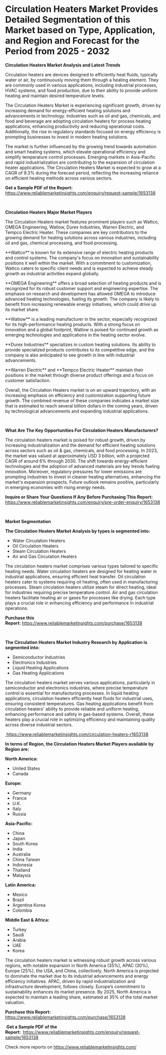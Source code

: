 <p><h1>Circulation Heaters Market Provides Detailed Segmentation of this Market based on Type, Application, and Region and Forecast for the Period from 2025 - 2032</h1></p><p><strong>Circulation Heaters Market Analysis and Latest Trends</strong></p>
<p><p>Circulation heaters are devices designed to efficiently heat fluids, typically water or air, by continuously moving them through a heating element. They are commonly used in various applications, including industrial processes, HVAC systems, and food production, due to their ability to provide uniform heating and maintain desired temperature levels.</p><p>The Circulation Heaters Market is experiencing significant growth, driven by increasing demand for energy-efficient heating solutions and advancements in technology. Industries such as oil and gas, chemicals, and food and beverage are adopting circulation heaters for process heating applications, enhancing productivity and reducing operational costs. Additionally, the rise in regulatory standards focused on energy efficiency is prompting businesses to invest in modern heating solutions.</p><p>The market is further influenced by the growing trend towards automation and smart heating systems, which elevate operational efficiency and simplify temperature control processes. Emerging markets in Asia-Pacific and rapid industrialization are contributing to the expansion of circulation heater applications. The Circulation Heaters Market is expected to grow at a CAGR of 9.3% during the forecast period, reflecting the increasing reliance on efficient heating methods across various sectors.</p></p>
<p><strong>Get a Sample PDF of the Report:&nbsp;</strong> <a href="https://www.reliablemarketinsights.com/enquiry/request-sample/1653138?utm_campaign=2183&utm_medium=2&utm_source=Github&utm_content=ia&utm_term=05032025&utm_id=circulation-heaters">https://www.reliablemarketinsights.com/enquiry/request-sample/1653138</a></p>
<p>&nbsp;</p>
<p><strong>Circulation Heaters Major Market Players</strong></p>
<p><p>The Circulation Heaters market features prominent players such as Wattco, OMEGA Engineering, Watlow, Durex Industries, Warren Electric, and Tempco Electric Heater. These companies are key contributors to the growing demand for heating solutions across various industries, including oil and gas, chemical processing, and food processing.</p><p>**Wattco** is known for its extensive range of electric heating products and control systems. The company's focus on innovation and sustainability positions it well within the market. With a commitment to customization, Wattco caters to specific client needs and is expected to achieve steady growth as industrial activities expand globally.</p><p>**OMEGA Engineering** offers a broad selection of heating products and is recognized for its robust customer support and engineering expertise. The emphasis on research and development has allowed OMEGA to introduce advanced heating technologies, fueling its growth. The company is likely to benefit from increasing renewable energy initiatives, which could drive up its market share.</p><p>**Watlow** is a leading manufacturer in the sector, especially recognized for its high-performance heating products. With a strong focus on innovation and a global footprint, Watlow is poised for continued growth as emerging technologies and applications in the heating sector evolve.</p><p>**Durex Industries** specializes in custom heating solutions. Its ability to provide specialized products contributes to its competitive edge, and the company is also anticipated to see growth in line with industrial advancements.</p><p>**Warren Electric** and **Tempco Electric Heater** maintain their positions in the market through diverse product offerings and a focus on customer satisfaction. </p><p>Overall, the Circulation Heaters market is on an upward trajectory, with an increasing emphasis on efficiency and customization supporting future growth. The combined revenue of these companies indicates a market size that is estimated to reach several billion dollars in the coming years, driven by technological advancements and expanding industrial applications.</p></p>
<p>&nbsp;</p>
<p><strong>What Are The Key Opportunities For Circulation Heaters Manufacturers?</strong></p>
<p><p>The circulation heaters market is poised for robust growth, driven by increasing industrialization and the demand for efficient heating solutions across sectors such as oil & gas, chemicals, and food processing. In 2023, the market was valued at approximately USD 3 billion, with a projected CAGR of around 6% through 2030. The shift towards energy-efficient technologies and the adoption of advanced materials are key trends fueling innovation. Moreover, regulatory pressures for lower emissions are prompting industries to invest in cleaner heating alternatives, enhancing the market's expansion prospects. Future outlook remains positive, particularly in emerging economies with rising energy needs.</p></p>
<p><strong>Inquire or Share Your Questions If Any Before Purchasing This Report:</strong> <a href="https://www.reliablemarketinsights.com/enquiry/pre-order-enquiry/1653138?utm_campaign=2183&utm_medium=2&utm_source=Github&utm_content=ia&utm_term=05032025&utm_id=circulation-heaters">https://www.reliablemarketinsights.com/enquiry/pre-order-enquiry/1653138</a></p>
<p>&nbsp;</p>
<p><strong>Market Segmentation</strong></p>
<p><strong>The Circulation Heaters Market Analysis by types is segmented into:</strong></p>
<p><ul><li>Water Circulation Heaters</li><li>Oil Circulation Heaters</li><li>Steam Circulation Heaters</li><li>Air and Gas Circulation Heaters</li></ul></p>
<p><p>The circulation heaters market comprises various types tailored to specific heating needs. Water circulation heaters are designed for heating water in industrial applications, ensuring efficient heat transfer. Oil circulation heaters cater to systems requiring oil heating, often used in manufacturing processes. Steam circulation heaters utilize steam for direct heating, ideal for industries requiring precise temperature control. Air and gas circulation heaters facilitate heating air or gases for processes like drying. Each type plays a crucial role in enhancing efficiency and performance in industrial operations.</p></p>
<p><strong>Purchase this Report:&nbsp;</strong><a href="https://www.reliablemarketinsights.com/purchase/1653138?utm_campaign=2183&utm_medium=2&utm_source=Github&utm_content=ia&utm_term=05032025&utm_id=circulation-heaters">https://www.reliablemarketinsights.com/purchase/1653138</a></p>
<p>&nbsp;</p>
<p><strong>The Circulation Heaters Market Industry Research by Application is segmented into:</strong></p>
<p><ul><li>Semiconductor Industries</li><li>Electronics Industries</li><li>Liquid Heating Applications</li><li>Gas Heating Applications</li></ul></p>
<p><p>The circulation heaters market serves various applications, particularly in semiconductor and electronics industries, where precise temperature control is essential for manufacturing processes. In liquid heating applications, circulation heaters efficiently heat fluids for industrial uses, ensuring consistent temperatures. Gas heating applications benefit from circulation heaters' ability to provide reliable and uniform heating, enhancing performance and safety in gas-based systems. Overall, these heaters play a crucial role in optimizing efficiency and maintaining quality across diverse industrial sectors.</p></p>
<p><a href="https://www.reliablemarketinsights.com/circulation-heaters-r1653138?utm_campaign=2183&utm_medium=2&utm_source=Github&utm_content=ia&utm_term=05032025&utm_id=circulation-heaters">&nbsp;https://www.reliablemarketinsights.com/circulation-heaters-r1653138</a></p>
<p><strong>In terms of Region, the Circulation Heaters Market Players available by Region are:</strong></p>
<p>
    <p> <strong> North America: </strong>
        <ul>
            <li>United States</li>
            <li>Canada</li>
        </ul>
        </p> 
    <p> <strong> Europe: </strong>
        <ul>
            <li>Germany</li>
            <li>France</li>
            <li>U.K.</li>
            <li>Italy</li>
            <li>Russia</li>
        </ul>
        </p> 
    <p> <strong> Asia-Pacific: </strong>
        <ul>
            <li>China</li>
            <li>Japan</li>
            <li>South Korea</li>
            <li>India</li>
            <li>Australia</li>
            <li>China Taiwan</li>
            <li>Indonesia</li>
            <li>Thailand</li>
            <li>Malaysia</li>
        </ul>
        </p> 
    <p> <strong> Latin America: </strong>
        <ul>
            <li>Mexico</li>
            <li>Brazil</li>
            <li>Argentina Korea</li>
            <li>Colombia</li>
        </ul>
        </p> 
    <p> <strong> Middle East & Africa: </strong>
        <ul>
            <li>Turkey</li>
            <li>Saudi</li>
            <li>Arabia</li>
            <li>UAE</li>
            <li>Korea</li>
        </ul>
    </p>
    </p>
<p><p>The circulation heaters market is witnessing robust growth across various regions, with notable expansion in North America (35%), APAC (30%), Europe (25%), the USA, and China, collectively. North America is projected to dominate the market due to its industrial advancements and energy efficiency initiatives. APAC, driven by rapid industrialization and infrastructure development, follows closely. Europe’s commitment to sustainability enhances its market presence. By 2025, North America is expected to maintain a leading share, estimated at 35% of the total market valuation.</p></p>
<p><strong>Purchase this Report: </strong><a href="https://www.reliablemarketinsights.com/purchase/1653138?utm_campaign=2183&utm_medium=2&utm_source=Github&utm_content=ia&utm_term=05032025&utm_id=circulation-heaters">https://www.reliablemarketinsights.com/purchase/1653138</a></p>
<p>&nbsp;<strong>Get a Sample PDF of the Report:&nbsp;&nbsp;</strong><a href="https://www.reliablemarketinsights.com/enquiry/request-sample/1653138?utm_campaign=2183&utm_medium=2&utm_source=Github&utm_content=ia&utm_term=05032025&utm_id=circulation-heaters">https://www.reliablemarketinsights.com/enquiry/request-sample/1653138</a></p>
<p><strong></strong></p>
<p>Check more reports on <a href="https://www.reliablemarketinsights.com/?utm_campaign=2183&utm_medium=2&utm_source=Github&utm_content=ia&utm_term=05032025&utm_id=circulation-heaters">https://www.reliablemarketinsights.com/</a></p>